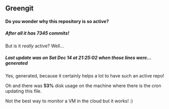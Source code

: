 ## Greengit

#### Do you wonder why this repository is so active?

##### After all it has 7345 commits!

But is it *really* active? Well...

##### Last update was on Sat Dec 14 at 21:25:02 when those lines were... generated

Yes, generated, because it certainly helps a lot to have such an active repo!

Oh and there was **53%** disk usage on the machine
where there is the cron updating this file.

Not the best way to monitor a VM in the cloud but it works! :)
